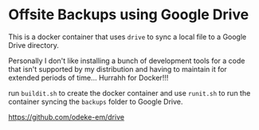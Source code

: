 # Offsite Backups using Google Drive

This is a docker container that uses ```drive``` to sync a local file
to a Google Drive directory.

Personally I don't like installing a bunch of development tools for a
code that isn't supported by my distribution and having to maintain
it for extended periods of time... Hurrahh for Docker!!!

run ```buildit.sh``` to create the docker container and use 
```runit.sh``` to run the container syncing the ```backups```
folder to Google Drive.

https://github.com/odeke-em/drive
